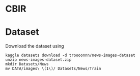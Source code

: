 # CBIR

# Dataset
Download the dataset using

```shell
kaggle datasets download -d troooonnn/news-images-dataset
unzip news-images-dataset.zip
mkdir Datasets/News
mv DATA/images\ \(1\)/ Datasets/News/Train
```


